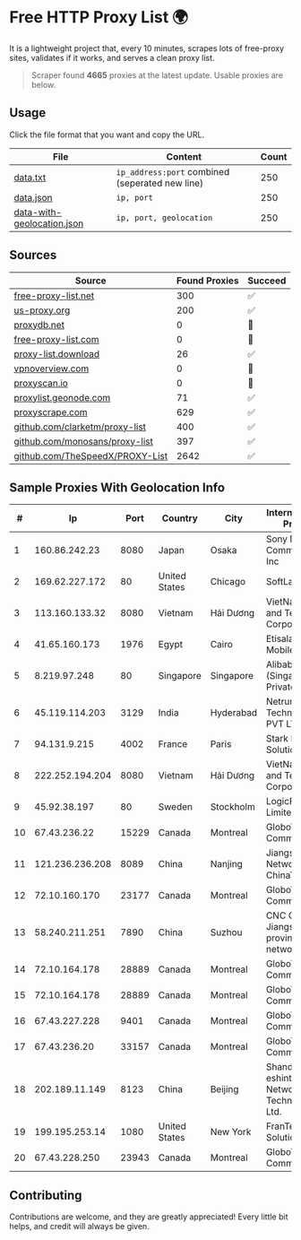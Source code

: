 
# Free HTTP Proxy List 🌍

It is a lightweight project that, every 10 minutes, scrapes lots of free-proxy sites, validates if it works, and serves a clean proxy list.


> Scraper found **4665** proxies at the latest update. Usable proxies are below.

## Usage

Click the file format that you want and copy the URL.


|File|Content|Count|
|----|-------|-----|
|[data.txt](https://raw.githubusercontent.com/themiralay/Proxy-List-World/master/data.txt)|`ip_address:port` combined (seperated new line)|250|
|[data.json](https://raw.githubusercontent.com/themiralay/Proxy-List-World/master/data.json)|`ip, port`|250|
|[data-with-geolocation.json](https://raw.githubusercontent.com/themiralay/Proxy-List-World/master/data-with-geolocation.json)|`ip, port, geolocation`|250|

## Sources

|Source|Found Proxies|Succeed|
|------|-------------|-------|
|[free-proxy-list.net](https://free-proxy-list.net)|300|✅|
|[us-proxy.org](https://www.us-proxy.org)|200|✅|
|[proxydb.net](http://proxydb.net)|0|🚫|
|[free-proxy-list.com](https://free-proxy-list.com/?page=&port=&type%5B%5D=http&type%5B%5D=https&up_time=0&search=Search)|0|🚫|
|[proxy-list.download](https://www.proxy-list.download/HTTP)|26|✅|
|[vpnoverview.com](https://vpnoverview.com/privacy/anonymous-browsing/free-proxy-servers)|0|🚫|
|[proxyscan.io](https://www.proxyscan.io)|0|🚫|
|[proxylist.geonode.com](https://proxylist.geonode.com/api/proxy-list?limit=300&page=1&sort_by=lastChecked&sort_type=desc&protocols=http,https)|71|✅|
|[proxyscrape.com](https://api.proxyscrape.com/v2/?request=displayproxies&protocol=http&timeout=10000&country=all&ssl=all&anonymity=all)|629|✅|
|[github.com/clarketm/proxy-list](https://raw.githubusercontent.com/clarketm/proxy-list/master/proxy-list-raw.txt)|400|✅|
|[github.com/monosans/proxy-list](https://raw.githubusercontent.com/monosans/proxy-list/main/proxies/http.txt)|397|✅|
|[github.com/TheSpeedX/PROXY-List](https://raw.githubusercontent.com/TheSpeedX/PROXY-List/master/http.txt)|2642|✅|


## Sample Proxies With Geolocation Info

|#|Ip|Port|Country|City|Internet Service Provider|
|-|--|----|-------|----|-------------------------|
|1|160.86.242.23|8080|Japan|Osaka|Sony Network Communications Inc|
|2|169.62.227.172|80|United States|Chicago|SoftLayer|
|3|113.160.133.32|8080|Vietnam|Hải Dương|VietNam Post and Telecom Corporation|
|4|41.65.160.173|1976|Egypt|Cairo|Etisalat Misr Mobile BB|
|5|8.219.97.248|80|Singapore|Singapore|Alibaba Cloud (Singapore) Private Limited|
|6|45.119.114.203|3129|India|Hyderabad|Netrun Technologies PVT LTD|
|7|94.131.9.215|4002|France|Paris|Stark Industries Solutions LTD|
|8|222.252.194.204|8080|Vietnam|Hải Dương|VietNam Post and Telecom Corporation|
|9|45.92.38.197|80|Sweden|Stockholm|LogicForge Limited|
|10|67.43.236.22|15229|Canada|Montreal|GloboTech Communications|
|11|121.236.236.208|8089|China|Nanjing|Jiangsu Network of ChinaTelecom|
|12|72.10.160.170|23177|Canada|Montreal|GloboTech Communications|
|13|58.240.211.251|7890|China|Suzhou|CNC Group Jiangsu province network|
|14|72.10.164.178|28889|Canada|Montreal|GloboTech Communications|
|15|72.10.164.178|28889|Canada|Montreal|GloboTech Communications|
|16|67.43.227.228|9401|Canada|Montreal|GloboTech Communications|
|17|67.43.236.20|33157|Canada|Montreal|GloboTech Communications|
|18|202.189.11.149|8123|China|Beijing|Shandong eshinton Network Technology Co., Ltd.|
|19|199.195.253.14|1080|United States|New York|FranTech Solutions|
|20|67.43.228.250|23943|Canada|Montreal|GloboTech Communications|



## Contributing

Contributions are welcome, and they are greatly appreciated! Every
little bit helps, and credit will always be given.


